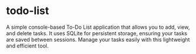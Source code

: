 # todo-list
A simple console-based To-Do List application that allows you to add, view, and delete tasks. It uses SQLite for persistent storage, ensuring your tasks are saved between sessions. Manage your tasks easily with this lightweight and efficient tool.
